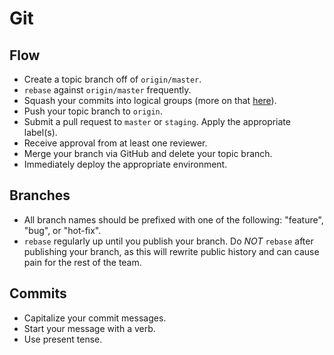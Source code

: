 # Git

## Flow
- Create a topic branch off of `origin/master`.
- `rebase` against `origin/master` frequently.
- Squash your commits into logical groups (more on that [here](http://gitready.com/advanced/2009/02/10/squashing-commits-with-rebase.html)).
- Push your topic branch to `origin`.
- Submit a pull request to `master` or `staging`. Apply the appropriate label(s).
- Receive approval from at least one reviewer.
- Merge your branch via GitHub and delete your topic branch.
- Immediately deploy the appropriate environment.

## Branches
- All branch names should be prefixed with one of the following: "feature", "bug", or "hot-fix".
- `rebase` regularly up until you publish your branch. Do *NOT* `rebase` after publishing your branch, as this will rewrite public history and can cause pain for the rest of the team.

## Commits
- Capitalize your commit messages.
- Start your message with a verb.
- Use present tense.
